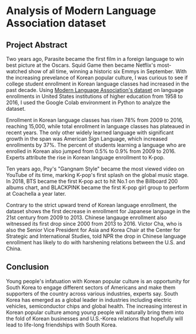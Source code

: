 # Analysis of Modern Language Association dataset

## Project Abstract

Two years ago, Parasite became the first film in a foreign language to win best picture at the Oscars. Squid Game then became Netflix's most-watched show of all time, winning a historic six Emmys in September. With the increasing prevelance of Korean popular culture, I was curious to see if college student enrollment in Korean language classes had increased in the past decade. Using [Modern Language Association's dataset](https://apps.mla.org/flsurvey_search) on language enrollments in United States institutions of higher education from 1958 to 2016, I used the Google Colab environment in Python to analyze the dataset.

Enrollment in Korean language classes has risen 78% from 2009 to 2016, reaching 15,000, while total enrollment in language classes has plateaued in recent years. The only other widely learned language with significant growth in the span was American Sign Language, which increased enrollments by 37%. The percent of students learning a language who are enrolled in Korean also jumped from 0.5% to 0.9% from 2009 to 2016. Experts attribute the rise in Korean language enrollment to K-pop.

Ten years ago, Psy's "Gangnam Style" became the most viewed video on YouTube of its time, marking K-pop's first splash on the global music stage. In 2018, BTS became the first K-pop act to hit No.1 on the Billboard 200 albums chart, and BLACKPINK became the first K-pop girl group to perform at Coachella a year later.

Contrary to the strict upward trend of Korean language enrollment, the dataset shows the first decrease in enrollment for Japanese language in the 21st century from 2009 to 2013. Chinese langauge enrollment also witnessed its first drop since 2000 from 2013 to 2016. Victor Cha, who is also the Senior Vice President for Asia and Korea Chair at the Center for Strategic and International Studies, told NPR the drop in Chinese language enrollment has likely to do with harshening relations between the U.S. and China. 

## Conclusion

Young people's infatuation with Korean popular culture is an opportunity for South Korea to engage different sectors of Americans and make them supporters of the country across various industries, experts say. South Korea has emerged as a global leader in industries including electric vehicles, semiconductor chips and global health. The increasing interest in Korean popular culture among young people will naturally bring them into the fold of Korean businesses and U.S.-Korea relations that hopefully will lead to life-long friendships with South Korea.

